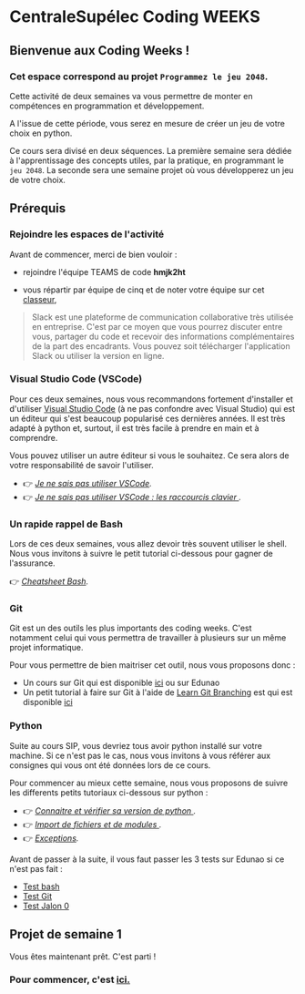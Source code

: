 # CentraleSupélec Coding WEEKS 

## Bienvenue aux Coding Weeks !
### Cet espace correspond au projet `Programmez le jeu 2048`.


Cette activité de deux semaines va vous permettre de monter en compétences en programmation et développement. 

A l'issue de cette période, vous serez en mesure de créer un jeu de votre choix en python.

Ce cours sera divisé en deux séquences. La première semaine sera dédiée à l'apprentissage des concepts utiles, par la pratique, en programmant le `jeu 2048`. La seconde sera une semaine projet où vous développerez un jeu de votre choix.

## Prérequis

### Rejoindre les espaces de l'activité

Avant de commencer, merci de bien vouloir :

- rejoindre l'équipe TEAMS de code **hmjk2ht** 

- vous répartir par équipe de cinq et de noter votre équipe sur cet [classeur](https://centralesupelec.sharepoint.com/:x:/s/CS_CodingWeek_2048_2021_2022/EWCi78cBcOtOvTOvu49TNukBjMLpsEGXj156b-BOqExJ9g?e=HRrYkj),

> Slack est une plateforme de communication collaborative très utilisée en entreprise. C'est par ce moyen que vous pourrez discuter entre vous, partager du code et recevoir des informations complémentaires de la part des encadrants. Vous pouvez soit télécharger l'application Slack ou utiliser la version en ligne.


### Visual Studio Code (VSCode)

Pour ces deux semaines, nous vous recommandons fortement d'installer et d'utiliser [Visual Studio Code](https://code.visualstudio.com/) (à ne pas confondre avec Visual Studio) qui est un éditeur qui s'est beaucoup popularisé ces dernières années. Il est très adapté à python et, surtout, il est très facile à prendre en main et à comprendre. 

Vous pouvez utiliser un autre éditeur si vous le souhaitez. Ce sera alors de votre responsabilité de savoir l'utiliser.

* :point_right: _[Je ne sais pas utiliser VSCode](https://github.com/hudelotc/CentraleSupelec_CodingWeeks_2020/blob/main/VisualStudioCode.md)._
* :point_right: _[Je ne sais pas utiliser VSCode : les raccourcis clavier ](https://github.com/LoicPoullain/je-code/blob/master/utiliser-visual-studio-code.md)._

### Un rapide rappel de Bash

Lors de ces deux semaines, vous allez devoir très souvent utiliser le shell. Nous vous invitons à suivre le petit tutorial ci-dessous pour gagner de l'assurance.


:point_right: _[Cheatsheet Bash](https://github.com/hudelotc/CentraleSupelec_CodingWeeks_2020/blob/main/bash.md)._


### Git

Git est un des outils les plus importants des coding weeks. C'est notamment celui qui vous permettra de travailler à plusieurs sur un même projet informatique.

Pour vous permettre de bien maitriser cet outil, nous vous proposons donc :

* Un cours sur Git qui est disponible [ici](https://web.microsoftstream.com/video/ec2b9aa4-f1c4-42dc-994d-f99b767992d1) ou sur Edunao
* Un petit tutorial à faire sur Git à l'aide de [Learn Git Branching](https://learngitbranching.js.org/) est qui est disponible [ici](https://github.com/hudelotc/CentraleSupelec_CodingWeeks_2020/blob/main/Git.md)


### Python

Suite au cours SIP, vous devriez tous avoir python installé sur votre machine. Si ce n'est pas le cas, nous vous invitons à vous référer aux consignes qui vous ont été données lors de ce cours.

Pour commencer au mieux cette semaine, nous vous proposons de suivre les differents petits tutoriaux ci-dessous sur python :

* :point_right: _[Connaitre et vérifier sa version de python ](https://github.com/hudelotc/CentraleSupelec_CodingWeeks_2020/blob/main/pythonversion.md)._
* :point_right: _[Import de fichiers et de modules
 ](https://github.com/hudelotc/CentraleSupelec_CodingWeeks_2020/blob/main/modulespackagespython.md)._
*  :point_right: _[Exceptions](https://github.com/hudelotc/CentraleSupelec_CodingWeeks_2020/blob/main/exceptions.md)._


 Avant de passer à la suite, il vous faut passer les 3 tests sur Edunao si ce n'est pas fait :
 
*  [Test bash](https://centralesupelec.edunao.com/mod/quiz/view.php?id=73157)
*  [Test Git](https://centralesupelec.edunao.com/mod/quiz/view.php?id=72936)
*  [Test Jalon 0](https://centralesupelec.edunao.com/mod/quiz/view.php?id=72937)
 







## Projet de semaine 1



Vous êtes maintenant prêt. C'est parti !



### Pour commencer, c'est [ici.](./TemplateProject_2048.md)

